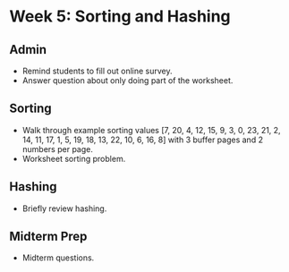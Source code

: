 # Week 5: Sorting and Hashing

## Admin
- Remind students to fill out online survey.
- Answer question about only doing part of the worksheet.

## Sorting
- Walk through example sorting values [7, 20, 4, 12, 15, 9, 3, 0, 23, 21, 2,
  14, 11, 17, 1, 5, 19, 18, 13, 22, 10, 6, 16, 8] with 3 buffer pages and 2
  numbers per page.
- Worksheet sorting problem.

## Hashing
- Briefly review hashing.

## Midterm Prep
- Midterm questions.

